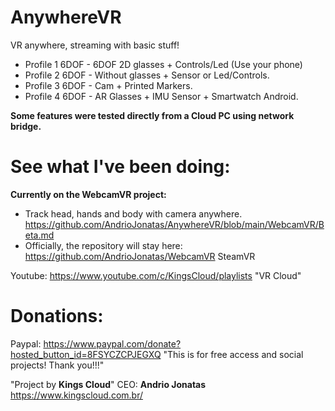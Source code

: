 # AnywhereVR
VR anywhere, streaming with basic stuff!

- Profile 1 6DOF - 6DOF 2D glasses + Controls/Led (Use your phone)
- Profile 2 6DOF - Without glasses + Sensor or Led/Controls.
- Profile 3 6DOF - Cam + Printed Markers.
- Profile 4 6DOF - AR Glasses + IMU Sensor + Smartwatch Android.

 **Some features were tested directly from a Cloud PC using network bridge.**

# See what I've been doing:
**Currently on the WebcamVR project:**
- Track head, hands and body with camera anywhere.
https://github.com/AndrioJonatas/AnywhereVR/blob/main/WebcamVR/Beta.md 
- Officially, the repository will stay here: https://github.com/AndrioJonatas/WebcamVR SteamVR

Youtube: https://www.youtube.com/c/KingsCloud/playlists "VR Cloud"

# Donations:
Paypal: https://www.paypal.com/donate?hosted_button_id=8FSYCZCPJEGXQ "This is for free access and social projects! Thank you!!!"

"Project by **Kings Cloud**"
CEO: **Andrio Jonatas**
https://www.kingscloud.com.br/
